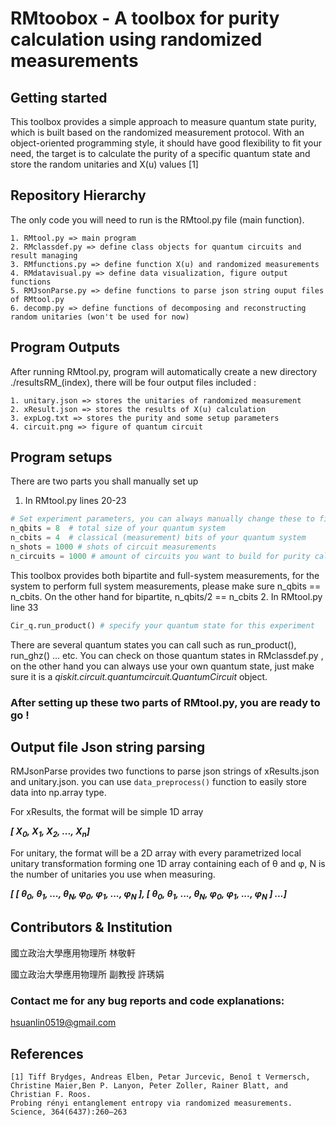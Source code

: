 # RMtoobox - A toolbox for purity calculation using randomized measurements

## Getting started
This toolbox provides a simple approach to measure quantum state purity, which is built based on the
randomized measurement protocol. With an object-oriented programming style, it should have good flexibility
to fit your need, the target is to calculate the purity of a specific quantum state and store the random unitaries
and X(u) values [1]
## Repository Hierarchy
The only code you will need to run is the RMtool.py file (main function).

    1. RMtool.py => main program
    2. RMclassdef.py => define class objects for quantum circuits and result managing
    3. RMfunctions.py => define function X(u) and randomized measurements
    4. RMdatavisual.py => define data visualization, figure output functions
    5. RMJsonParse.py => define functions to parse json string ouput files of RMtool.py  
    6. decomp.py => define functions of decomposing and reconstructing random unitaries (won't be used for now)
## Program Outputs
After running RMtool.py, program will automatically create a new directory ./resultsRM_(index),
there will be four output files included :
    
    1. unitary.json => stores the unitaries of randomized measurement
    2. xResult.json => stores the results of X(u) calculation
    3. expLog.txt => stores the purity and some setup parameters
    4. circuit.png => figure of quantum circuit
## Program setups
There are two parts you shall manually set up
1. In RMtool.py lines 20-23
```python
# Set experiment parameters, you can always manually change these to fit your demand
n_qbits = 8  # total size of your quantum system
n_cbits = 4  # classical (measurement) bits of your quantum system
n_shots = 1000 # shots of circuit measurements
n_circuits = 1000 # amount of circuits you want to build for purity calculation
```
This toolbox provides both bipartite and full-system measurements, for the system to perform full
system measurements, please make sure n_qbits == n_cbits. On the other hand for bipartite, n_qbits/2 == n_cbits 
2. In RMtool.py line 33
```python
Cir_q.run_product() # specify your quantum state for this experiment
```
There are several quantum states you can call such as run_product(), run_ghz() ... etc.
You can check on those quantum states in RMclassdef.py , on the other hand you can always use
your own quantum state, just make sure it is a _qiskit.circuit.quantumcircuit.QuantumCircuit_ object.

### After setting up these two parts of RMtool.py, you are ready to go !
## Output file Json string parsing
RMJsonParse provides two functions to parse json strings of xResults.json and unitary.json.
you can use `data_preprocess()` function to easily store data into np.array type.

For xResults, the format will be simple 1D array

**_[ X<sub>0</sub>, X<sub>1</sub>, X<sub>2</sub>, ..., X<sub>n</sub>]_**

For unitary, the format will be a 2D array with every parametrized local unitary transformation  forming one 1D array
containing each of θ and φ, N is the number of unitaries you use when measuring.

_**[ [ θ<sub>0</sub>, θ<sub>1</sub>, ..., θ<sub>N</sub>, φ<sub>0</sub>, φ<sub>1</sub>, ..., φ<sub>N</sub> ], [ θ<sub>0</sub>, θ<sub>1</sub>, ..., θ<sub>N</sub>, φ<sub>0</sub>, φ<sub>1</sub>, ..., φ<sub>N</sub> ] ...]**_

## Contributors & Institution
國立政治大學應用物理所 林敬軒

國立政治大學應用物理所 副教授 許琇娟

### Contact me for any bug reports and code explanations:
hsuanlin0519@gmail.com

## References

    [1] Tiff Brydges, Andreas Elben, Petar Jurcevic, Benoî t Vermersch, Christine Maier,Ben P. Lanyon, Peter Zoller, Rainer Blatt, and Christian F. Roos.
    Probing rényi entanglement entropy via randomized measurements. Science, 364(6437):260–263
